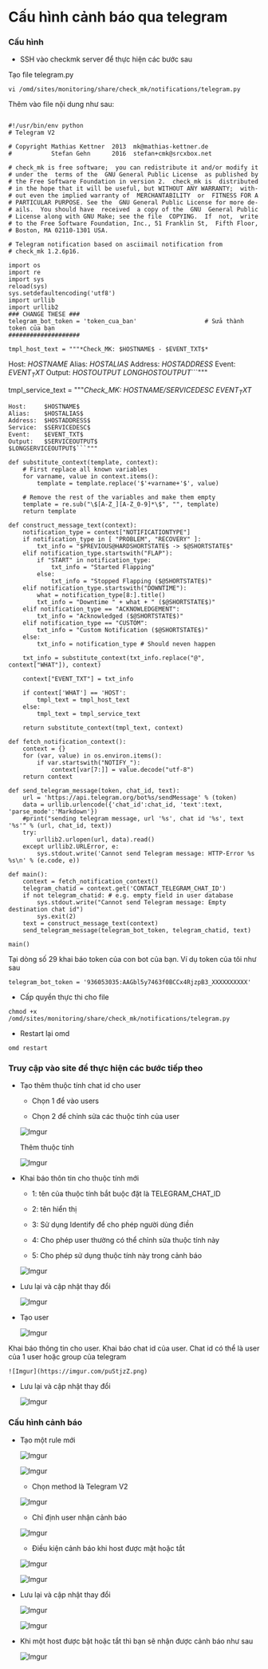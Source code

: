 # Cấu hình cảnh báo qua telegram

### Cấu hình

- SSH vào checkmk server để thực hiện các bước sau

Tạo file telegram.py

` vi /omd/sites/monitoring/share/check_mk/notifications/telegram.py `

Thêm vào file nội dung như sau:

```

#!/usr/bin/env python
# Telegram V2

# Copyright Mathias Kettner  2013  mk@mathias-kettner.de
#           Stefan Gehn      2016  stefan+cmk@srcxbox.net

# check_mk is free software;  you can redistribute it and/or modify it
# under the  terms of the  GNU General Public License  as published by
# the Free Software Foundation in version 2.  check_mk is  distributed
# in the hope that it will be useful, but WITHOUT ANY WARRANTY;  with-
# out even the implied warranty of  MERCHANTABILITY  or  FITNESS FOR A
# PARTICULAR PURPOSE. See the  GNU General Public License for more de-
# ails.  You should have  received  a copy of the  GNU  General Public
# License along with GNU Make; see the file  COPYING.  If  not,  write
# to the Free Software Foundation, Inc., 51 Franklin St,  Fifth Floor,
# Boston, MA 02110-1301 USA.

# Telegram notification based on asciimail notification from
# check_mk 1.2.6p16.

import os
import re
import sys
reload(sys)
sys.setdefaultencoding('utf8')
import urllib
import urllib2
### CHANGE THESE ###
telegram_bot_token = 'token_cua_ban'                   # Sửa thành token của bạn 
####################

tmpl_host_text = """*Check_MK: $HOSTNAME$ - $EVENT_TXT$*
```
Host:     $HOSTNAME$
Alias:    $HOSTALIAS$
Address:  $HOSTADDRESS$
Event:    $EVENT_TXT$
Output:   $HOSTOUTPUT$
$LONGHOSTOUTPUT$```"""

tmpl_service_text = """*Check_MK: $HOSTNAME$/$SERVICEDESC$ $EVENT_TXT$*
```
Host:     $HOSTNAME$
Alias:    $HOSTALIAS$
Address:  $HOSTADDRESS$
Service:  $SERVICEDESC$
Event:    $EVENT_TXT$
Output:   $SERVICEOUTPUT$
$LONGSERVICEOUTPUT$```"""

def substitute_context(template, context):
    # First replace all known variables
    for varname, value in context.items():
        template = template.replace('$'+varname+'$', value)

    # Remove the rest of the variables and make them empty
    template = re.sub("\$[A-Z_][A-Z_0-9]*\$", "", template)
    return template

def construct_message_text(context):
    notification_type = context["NOTIFICATIONTYPE"]
    if notification_type in [ "PROBLEM", "RECOVERY" ]:
        txt_info = "$PREVIOUS@HARDSHORTSTATE$ -> $@SHORTSTATE$"
    elif notification_type.startswith("FLAP"):
        if "START" in notification_type:
            txt_info = "Started Flapping"
        else:
            txt_info = "Stopped Flapping ($@SHORTSTATE$)"
    elif notification_type.startswith("DOWNTIME"):
        what = notification_type[8:].title()
        txt_info = "Downtime " + what + " ($@SHORTSTATE$)"
    elif notification_type == "ACKNOWLEDGEMENT":
        txt_info = "Acknowledged ($@SHORTSTATE$)"
    elif notification_type == "CUSTOM":
        txt_info = "Custom Notification ($@SHORTSTATE$)"
    else:
        txt_info = notification_type # Should neven happen

    txt_info = substitute_context(txt_info.replace("@", context["WHAT"]), context)

    context["EVENT_TXT"] = txt_info

    if context['WHAT'] == 'HOST':
        tmpl_text = tmpl_host_text
    else:
        tmpl_text = tmpl_service_text

    return substitute_context(tmpl_text, context)

def fetch_notification_context():
    context = {}
    for (var, value) in os.environ.items():
        if var.startswith("NOTIFY_"):
            context[var[7:]] = value.decode("utf-8")
    return context

def send_telegram_message(token, chat_id, text):
    url = 'https://api.telegram.org/bot%s/sendMessage' % (token)
    data = urllib.urlencode({'chat_id':chat_id, 'text':text, 'parse_mode':'Markdown'})
    #print("sending telegram message, url '%s', chat id '%s', text '%s'" % (url, chat_id, text))
    try:
        urllib2.urlopen(url, data).read()
    except urllib2.URLError, e:
        sys.stdout.write('Cannot send Telegram message: HTTP-Error %s %s\n' % (e.code, e))

def main():
    context = fetch_notification_context()
    telegram_chatid = context.get('CONTACT_TELEGRAM_CHAT_ID')
    if not telegram_chatid: # e.g. empty field in user database
        sys.stdout.write("Cannot send Telegram message: Empty destination chat id")
        sys.exit(2)
    text = construct_message_text(context)
    send_telegram_message(telegram_bot_token, telegram_chatid, text)

main()

```

Tại dòng số 29 khai báo token của con bot của bạn. Ví dụ token của tôi như sau

` telegram_bot_token = '936053035:AAGbl5y7463f0BCCx4RjzpB3_XXXXXXXXXX' `

- Cấp quyền thực thi cho file

` chmod +x /omd/sites/monitoring/share/check_mk/notifications/telegram.py `

- Restart lại omd

` omd restart `

### Truy cập vào site để thực hiện các bước tiếp theo

- Tạo thêm thuộc tính chat id cho user

    - Chọn 1 để vào users

    - Chọn 2 để chỉnh sửa các thuộc tính của user

    ![Imgur](https://imgur.com/aAlNeXN.png)

    Thêm thuộc tính

    ![Imgur](https://imgur.com/Wp9QKui.png)

- Khai báo thôn tin cho thuộc tính mới

    - 1: tên của thuộc tính bắt buộc đặt là TELEGRAM_CHAT_ID

    - 2: tên hiển thị

    - 3: Sử dụng Identify để cho phép người dùng điền
    
    - 4: Cho phép user thường có thể chỉnh sửa thuộc tính này
    
    - 5: Cho phép sử dụng thuộc tính này trong cảnh báo


    ![Imgur](https://imgur.com/IqcY92w.png)

- Lưu lại và cập nhật thay đổi

    ![Imgur](https://imgur.com/PKfCZiO.png)

- Tạo user

    ![Imgur](https://imgur.com/Oqyo3cf.png)

Khai báo thông tin cho user. Khai báo chat id của user. Chat id có thể là user của 1 user hoặc group của telegram


    ![Imgur](https://imgur.com/puStjzZ.png)

- Lưu lại và cập nhật thay đổi

    ![Imgur](https://imgur.com/7kfrkHI.png)

### Cấu hình cảnh báo

- Tạo một rule mới

    ![Imgur](https://imgur.com/T9XSigA.png)

    ![Imgur](https://imgur.com/I4PN1Hu.png)

    - Chọn method là Telegram V2

    ![Imgur](https://imgur.com/8q1ZeFS.png)

    - Chỉ định user nhận cảnh báo

    ![Imgur](https://imgur.com/4NysCL5.png)

    - Điều kiện cảnh báo khi host được mật hoặc tắt

    ![Imgur](https://imgur.com/gC87VZT.png)

    ![Imgur](https://imgur.com/iGyzEWC.png)

- Lưu lại và cập nhật thay đổi

    ![Imgur](https://imgur.com/Hg01xbB.png)

    ![Imgur](https://imgur.com/RC8U7PK.png)

- Khi một host được bật hoặc tắt thì bạn sẽ nhận được cảnh báo như sau

    ![Imgur](https://imgur.com/QOWt9OK.png)
